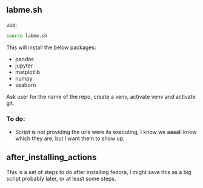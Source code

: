 ## labme.sh

use:
```bash
source labme.sh
```
This will install the below packages:

- pandas
- jupyter
- matplotlib
- numpy
- seaborn

Ask user for the name of the repo, create a venv, activate venv and activate git.

### To do:

- Script is not providing the urls were its executing, I know we aaaall know which they are, but I want them to show up.

## after_installing_actions

This is a set of steps to do after installing fedora, I might save this as a big script probably later, or at least some steps.